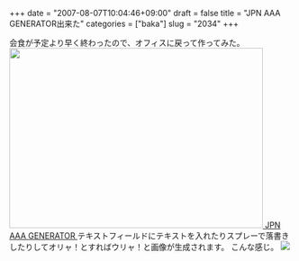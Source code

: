 +++
date = "2007-08-07T10:04:46+09:00"
draft = false
title = "JPN AAA GENERATOR出来た"
categories = ["baka"]
slug = "2034"
+++

会食が予定より早く終わったので、オフィスに戻って作ってみた。
<a href="http://hbkr.jp/aaa/" target="_blank"><img src="http://ieiriblog.img.jugem.jp/20070807_338883.jpg" alt="" width="450" height="320" class="pict" />
JPN AAA GENERATOR
</a>
テキストフィールドにテキストを入れたりスプレーで落書きしたりしてオリャ！とすればウリャ！と画像が生成されます。
こんな感じ。
<img src="http://ieiriblog.img.jugem.jp/20070807_339025.jpg" />
